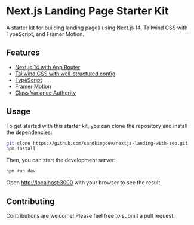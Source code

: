 # Next.js Landing Page Starter Kit

A starter kit for building landing pages using Next.js 14, Tailwind CSS with TypeScript, and Framer Motion.

## Features

- [Next.js 14 with App Router](http://localhost:3000)
- [Tailwind CSS with well-structured config](https://tailwindcss.com)
- [TypeScript](https://www.typescriptlang.org)
- [Framer Motion](https://framer.com/motion)
- [Class Variance Authority](https://cva.style/docs)

## Usage

To get started with this starter kit, you can clone the repository and install the dependencies:

```bash
git clone https://github.com/sandkingdev/nextjs-landing-with-seo.git
npm install
```

Then, you can start the development server:

```bash
npm run dev
```

Open [http://localhost:3000](http://localhost:3000) with your browser to see the result.

## Contributing

Contributions are welcome! Please feel free to submit a pull request.
